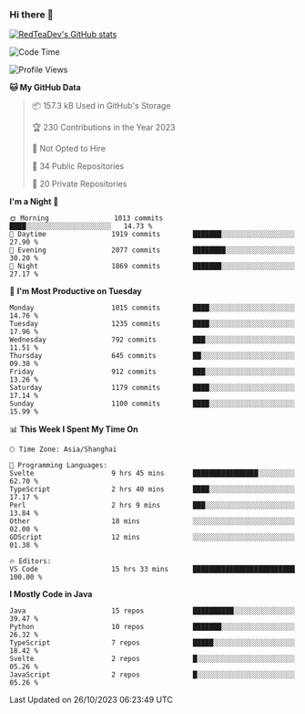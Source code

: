 ### Hi there 👋

<!--
**RedTeaDev/RedTeaDev** is a ✨ _special_ ✨ repository because its `README.md` (this file) appears on your GitHub profile.

Here are some ideas to get you started:

- 🔭 I’m currently working on ...
- 🌱 I’m currently learning ...
- 👯 I’m looking to collaborate on ...
- 🤔 I’m looking for help with ...
- 💬 Ask me about ...
- 📫 How to reach me: ...
- 😄 Pronouns: ...
- ⚡ Fun fact: ...
-->

<!--
[![wakatime](https://wakatime.com/badge/user/6b101ed0-04c0-4490-9283-eb61f2efff96.svg)](https://wakatime.com/@6b101ed0-04c0-4490-9283-eb61f2efff96)
!-->

[![RedTeaDev's GitHub stats](https://github-readme-stats.vercel.app/api?username=RedTeaDev)](https://github.com/anuraghazra/github-readme-stats)
<!--
[![willianrod's wakatime stats](https://github-readme-stats.vercel.app/api/wakatime?username=RedTeaDev)](https://github.com/anuraghazra/github-readme-stats)
!-->
<!--START_SECTION:waka-->
![Code Time](http://img.shields.io/badge/Code%20Time-1%2C787%20hrs%2041%20mins-blue)

![Profile Views](http://img.shields.io/badge/Profile%20Views-0-blue)

**🐱 My GitHub Data** 

> 📦 157.3 kB Used in GitHub's Storage 
 > 
> 🏆 230 Contributions in the Year 2023
 > 
> 🚫 Not Opted to Hire
 > 
> 📜 34 Public Repositories 
 > 
> 🔑 20 Private Repositories 
 > 
**I'm a Night 🦉** 

```text
🌞 Morning                1013 commits        ████░░░░░░░░░░░░░░░░░░░░░   14.73 % 
🌆 Daytime                1919 commits        ███████░░░░░░░░░░░░░░░░░░   27.90 % 
🌃 Evening                2077 commits        ████████░░░░░░░░░░░░░░░░░   30.20 % 
🌙 Night                  1869 commits        ███████░░░░░░░░░░░░░░░░░░   27.17 % 
```
📅 **I'm Most Productive on Tuesday** 

```text
Monday                   1015 commits        ████░░░░░░░░░░░░░░░░░░░░░   14.76 % 
Tuesday                  1235 commits        ████░░░░░░░░░░░░░░░░░░░░░   17.96 % 
Wednesday                792 commits         ███░░░░░░░░░░░░░░░░░░░░░░   11.51 % 
Thursday                 645 commits         ██░░░░░░░░░░░░░░░░░░░░░░░   09.38 % 
Friday                   912 commits         ███░░░░░░░░░░░░░░░░░░░░░░   13.26 % 
Saturday                 1179 commits        ████░░░░░░░░░░░░░░░░░░░░░   17.14 % 
Sunday                   1100 commits        ████░░░░░░░░░░░░░░░░░░░░░   15.99 % 
```


📊 **This Week I Spent My Time On** 

```text
🕑︎ Time Zone: Asia/Shanghai

💬 Programming Languages: 
Svelte                   9 hrs 45 mins       ████████████████░░░░░░░░░   62.70 % 
TypeScript               2 hrs 40 mins       ████░░░░░░░░░░░░░░░░░░░░░   17.17 % 
Perl                     2 hrs 9 mins        ███░░░░░░░░░░░░░░░░░░░░░░   13.84 % 
Other                    18 mins             ░░░░░░░░░░░░░░░░░░░░░░░░░   02.00 % 
GDScript                 12 mins             ░░░░░░░░░░░░░░░░░░░░░░░░░   01.38 % 

🔥 Editors: 
VS Code                  15 hrs 33 mins      █████████████████████████   100.00 % 
```

**I Mostly Code in Java** 

```text
Java                     15 repos            ██████████░░░░░░░░░░░░░░░   39.47 % 
Python                   10 repos            ███████░░░░░░░░░░░░░░░░░░   26.32 % 
TypeScript               7 repos             █████░░░░░░░░░░░░░░░░░░░░   18.42 % 
Svelte                   2 repos             █░░░░░░░░░░░░░░░░░░░░░░░░   05.26 % 
JavaScript               2 repos             █░░░░░░░░░░░░░░░░░░░░░░░░   05.26 % 
```




 Last Updated on 26/10/2023 06:23:49 UTC
<!--END_SECTION:waka-->


